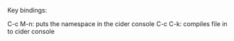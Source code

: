 Key bindings:

C-c M-n: puts the namespace in the cider console
C-c C-k: compiles file in to cider console